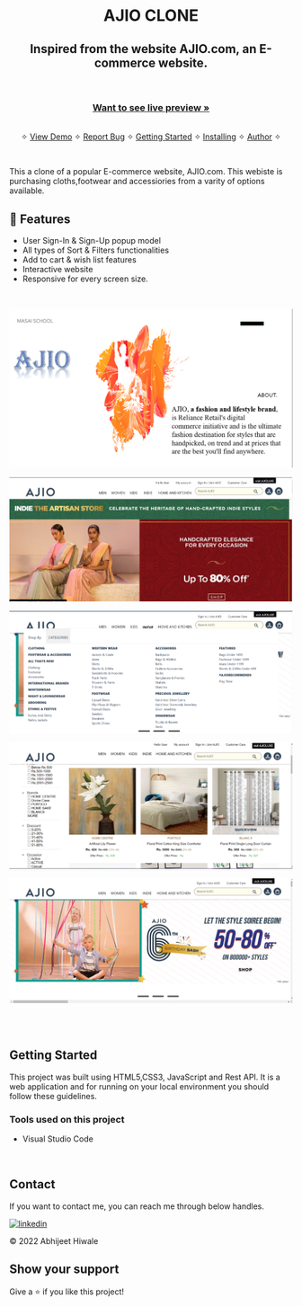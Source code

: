 <h1 align="center">AJIO CLONE</h1> 

<h2 align="center">Inspired from the website AJIO.com, an E-commerce website.</h2>    

<br />




     
    
  <h3 align="center"><a href="https://rad-wisp-02436f.netlify.app"><strong>Want to see live preview »</strong></a></h3>
   
    
  <p align="center"> 
    <br />&#10023;
    <a href="#Demo">View Demo</a>   &#10023;  
    <a href="https://github.com/Abhii-07/Ajio-Clone/issues">Report Bug</a>    &#10023;
    <a href="#Getting-Started">Getting Started</a> &#10023; <a href="#Install">Installing</a> &#10023;    
    <a href="#Contact">Author</a> &#10023;
  </p>



<br/>


This a clone of a popular E-commerce website, AJIO.com. This webiste is purchasing cloths,footwear and accessiories from a varity of options available.


## 🚀 Features
- User Sign-In & Sign-Up popup model
- All types of Sort & Filters functionalities 
- Add to cart & wish list features
- Interactive website
- Responsive for every screen size.

<br/>


![App Screenshot](./readimages/Screenshot%201.png)

![App Screenshot](./readimages/Screenshot2%20.png)

![App Screenshot](./readimages/Screenshot%203.png)

![App Screenshot](./readimages/Screenshot4%20.png)

![App Screenshot](./readimages/Screenshot%205.png)

<br />

<br/>


## Getting Started

This project was built using HTML5,CSS3, JavaScript and Rest API. It is a web application and for running on your local environment you should follow these guidelines.


### Tools used on this project

- Visual Studio Code

<br/>



## Contact

If you want to contact me, you can reach me through below handles.

[![linkedin](https://img.shields.io/badge/Abhii-07?style=for-the-badge&logo=linkedin&logoColor=white)](https://www.linkedin.com/in/abhijeethiwale/)

© 2022 Abhijeet Hiwale



## Show your support

Give a ⭐️ if you like this project!
